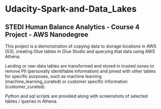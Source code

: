 # Udacity-Spark-and-Data_Lakes
## STEDI Human Balance Analytics - Course 4 Project - AWS Nanodegree

This project is a demonstration of copying data to storage locations in AWS (S3), creating Glue tables in Glue Studio and querying that data using AWS Athena.

Landing or raw-data tables are transformed and stored in trusted zones to remove PII (personally identifiable information) and joined with other tables for specific purposes, such as machine learning (machine_learning_curated) or customer specific information (customer_curated).

Python and sql scripts are provided along with screenshots of selected tables / queries in Athena.
